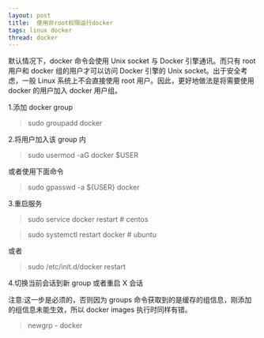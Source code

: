 ```yaml
---
layout: post
title:  使用非root权限运行docker
tags: linux docker
thread: docker
---
```

默认情况下，docker 命令会使用 Unix socket 与 Docker 引擎通讯。而只有 root 用户和 docker 组的用户才可以访问 Docker 引擎的 Unix socket。出于安全考虑，一般 Linux 系统上不会直接使用 root 用户。因此，更好地做法是将需要使用 docker 的用户加入 docker 用户组。

1.添加 docker group

> sudo groupadd docker


2.将用户加入该 group 内

> sudo usermod -aG docker $USER

或者使用下面命令

> sudo gpasswd -a ${USER} docker

3.重启服务

> sudo service docker restart  # centos

> sudo systemctl restart docker  # ubuntu

或者

> sudo /etc/init.d/docker restart

4.切换当前会话到新 group 或者重启 X 会话 

注意:这一步是必须的，否则因为 groups 命令获取到的是缓存的组信息，刚添加的组信息未能生效，所以 docker images 执行时同样有错。

> newgrp - docker
